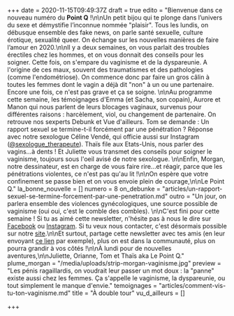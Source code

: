 +++
date = 2020-11-15T09:49:37Z
draft = true
edito = "Bienvenue dans ce nouveau numéro du **Point Q** !\n\nUn petit bijou qui te plonge dans l’univers du sexe et démystifie l’inconnue nommée \"plaisir\". Tous les lundis, on débusque ensemble des fake news, on parle santé sexuelle, culture érotique, sexualité queer. On échange sur les nouvelles manières de faire l’amour en 2020.\n\nIl y a deux semaines, on vous parlait des troubles érectiles chez les hommes, et on vous donnait des conseils pour les soigner. Cette fois, on s'empare du vaginisme et de la dyspareunie. A l'origine de ces maux, souvent des traumatismes et des pathologies (comme l'endométriose). On commence donc par faire un gros câlin à toutes les femmes dont le vagin a déjà dit \"non\" à un ou une partenaire. Encore une fois, ce n'est pas grave et ça se soigne. \n\nAu programme cette semaine, les témoignages d'Emma (et Sacha, son copain), Aurore et Manon qui nous parlent de leurs blocages vaginaux, survenus pour différentes raisons : harcèlement, viol, ou changement de partenaire. On retrouve nos sexperts Debunk et Vue d'ailleurs. Tom se demande : Un rapport sexuel se termine-t-il forcément par une pénétration ? Réponse avec notre sexologue Céline Vendé, qui officie aussi sur Instagram ([@sexologue_therapeute](https://www.instagram.com/sexologue_therapeute/)). Thaïs file aux Etats-Unis, nous parler des vagins...à dents ! Et Juliette vous transmet des conseils pour soigner le vaginisme, toujours sous l'oeil avisé de notre sexologue. \n\nEnfin, Morgan, notre dessinateur, est en charge de vous faire rire...et réagir, parce que les pénétrations violentes, ce n'est pas qu'au lit !\n\nOn espère que votre confinement se passe bien et on vous envoie plein de courage,\n\nLe Point Q."
la_bonne_nouvelle = []
numero = 8
on_debunke = "articles/un-rapport-sexuel-se-termine-forcement-par-une-penetration.md"
outro = "Un jour, on parlera ensemble des violences gynécologiques, une source possible de vaginisme (oui oui, c'est le comble des combles). \n\nC'est fini pour cette semaine ! Si tu as aimé cette newsletter, n'hésite pas à nous le dire sur [Facebook](https://www.facebook.com/lepointq.news) ou [Instagram](https://www.instagram.com). Si tu veux nous contacter, c'est désormais possible sur notre [site](https://lepointq.com/kezako/).\n\nEt surtout, partage cette newsletter avec tes amis (en leur envoyant [ce lien](https://lepointq.com) par exemple), plus on est dans la communauté, plus on pourra grandir à vos côtés !\n\nÀ lundi pour de nouvelles aventures,\n\nJuliette, Orianne, Tom et Thaïs aka Le Point Q."
plume_morgan = "/media/uploads/strip-morgan-vaginisme.jpg"
preview = "Les pénis ragaillardis, on voudrait leur passer un mot doux : la \"panne\" existe aussi chez les femmes. Ça s'appelle le vaginisme, la dyspareunie, ou tout simplement le manque d'envie."
temoignages = "articles/comment-vis-tu-ton-vaginisme.md"
title = "À double tour"
vu_d_ailleurs = []

+++
